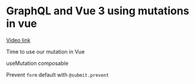 # GraphQL and Vue 3 using mutations in vue

[Video link](https://www.egghead.io/lessons/egghead-graphql-and-vue-3-using-mutations-in-vue?pl=graphql-and-vue-3-8152749d)

Time to use our mutation in Vue

useMutation composable

<TimeStamp start="1:33" end="1:37">
  
  Prevent `form` default with `@submit.prevent`
  
</TimeStamp>